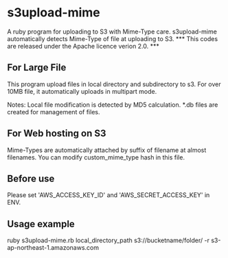 s3upload-mime
=============

A ruby program for uploading to S3 with Mime-Type care. s3upload-mime automatically detects Mime-Type of file at uploading to S3.
*** This codes are released under the Apache licence verion 2.0. ***

For Large File
-------------------
This program upload files in local directory and subdirectory to s3.
For over 10MB file, it automatically uploads in multipart mode.

Notes:
  Local file modification is detected by MD5 calculation.
  *.db files are created for management of files.

For Web hosting on S3
-------------------------
Mime-Types are automatically attached by suffix of filename at almost filenames.
You can modify custom_mime_type hash in this file.

Before use
------------------
Please set 'AWS_ACCESS_KEY_ID' and 'AWS_SECRET_ACCESS_KEY' in ENV. 

Usage example
------------------
ruby s3upload-mime.rb local_directory_path s3://bucketname/folder/ -r s3-ap-northeast-1.amazonaws.com

